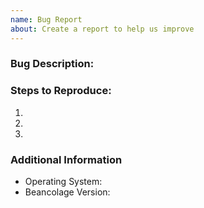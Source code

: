 ```yaml
---
name: Bug Report
about: Create a report to help us improve
---
```


<!-- Please provide a detailed description of the bug. -->
### Bug Description:

<!-- Please provide clear steps to reproduce the bug. -->
### Steps to Reproduce:

1.
2.
3.

<!-- Please provide any additional information available. -->
<!-- Additional information can be in the form of logs, screenshots, screencasts. -->

### Additional Information

- Operating System:
- Beancolage Version:
